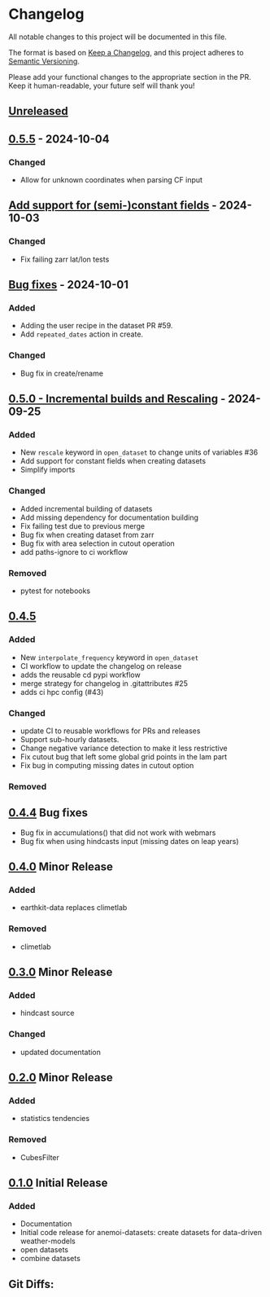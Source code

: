 # Changelog

All notable changes to this project will be documented in this file.

The format is based on [Keep a Changelog](https://keepachangelog.com/en/1.1.0/),
and this project adheres to [Semantic Versioning](https://semver.org/spec/v2.0.0.html).

Please add your functional changes to the appropriate section in the PR.
Keep it human-readable, your future self will thank you!

## [Unreleased](https://github.com/ecmwf/anemoi-datasets/compare/0.5.5...HEAD)

## [0.5.5](https://github.com/ecmwf/anemoi-datasets/compare/0.5.4...0.5.5) - 2024-10-04

### Changed

- Allow for unknown coordinates when parsing CF input

## [Add support for (semi-)constant fields](https://github.com/ecmwf/anemoi-datasets/compare/0.5.1...0.5.2) - 2024-10-03

### Changed

- Fix failing zarr lat/lon tests

## [Bug fixes](https://github.com/ecmwf/anemoi-datasets/compare/0.5.0...0.5.1) - 2024-10-01

### Added

- Adding the user recipe in the dataset PR #59.
- Add `repeated_dates` action in create.

### Changed

- Bug fix in create/rename

## [0.5.0 - Incremental builds and Rescaling](https://github.com/ecmwf/anemoi-datasets/compare/0.4.5...0.5.0) - 2024-09-25

### Added

- New `rescale` keyword in `open_dataset` to change units of variables #36
- Add support for constant fields when creating datasets
- Simplify imports

### Changed

- Added incremental building of datasets
- Add missing dependency for documentation building
- Fix failing test due to previous merge
- Bug fix when creating dataset from zarr
- Bug fix with area selection in cutout operation
- add paths-ignore to ci workflow

### Removed

- pytest for notebooks

## [0.4.5](https://github.com/ecmwf/anemoi-datasets/compare/0.4.4...0.4.5)

### Added

- New `interpolate_frequency` keyword in `open_dataset`
- CI workflow to update the changelog on release
- adds the reusable cd pypi workflow
- merge strategy for changelog in .gitattributes #25
- adds ci hpc config (#43)

### Changed

- update CI to reusable workflows for PRs and releases
- Support sub-hourly datasets.
- Change negative variance detection to make it less restrictive
- Fix cutout bug that left some global grid points in the lam part
- Fix bug in computing missing dates in cutout option

### Removed

## [0.4.4](https://github.com/ecmwf/anemoi-datasets/compare/0.4.0...0.4.4) Bug fixes

- Bug fix in accumulations() that did not work with webmars
- Bug fix when using hindcasts input (missing dates on leap years)

## [0.4.0](https://github.com/ecmwf/anemoi-datasets/compare/0.3.0...0.4.0) Minor Release

### Added

- earthkit-data replaces climetlab

### Removed

- climetlab

## [0.3.0](https://github.com/ecmwf/anemoi-datasets/compare/0.2.0...0.3.0) Minor Release

### Added

- hindcast source

### Changed

- updated documentation

## [0.2.0](https://github.com/ecmwf/anemoi-datasets/compare/0.1.0...0.2.0) Minor Release

### Added

- statistics tendencies

### Removed

- CubesFilter

## [0.1.0](https://github.com/ecmwf/anemoi-models/releases/tag/0.1.0) Initial Release

### Added

- Documentation
- Initial code release for anemoi-datasets: create datasets for data-driven weather-models
- open datasets
- combine datasets

## Git Diffs:
